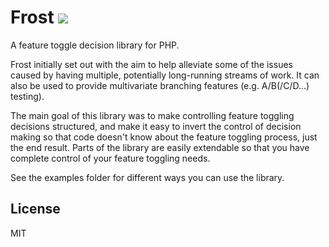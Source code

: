 Frost ![](https://travis-ci.org/SeerUK/Frost.svg?branch=master)
=====

A feature toggle decision library for PHP.

Frost initially set out with the aim to help alleviate some of the issues caused by having multiple, potentially long-running streams of work. It can also be used to provide multivariate branching features (e.g. A/B(/C/D...) testing).

The main goal of this library was to make controlling feature toggling decisions structured, and make it easy to invert the control of decision making so that code doesn't know about the feature toggling process, just the end result. Parts of the library are easily extendable so that you have complete control of your feature toggling needs.

See the examples folder for different ways you can use the library.

License
-------

MIT
